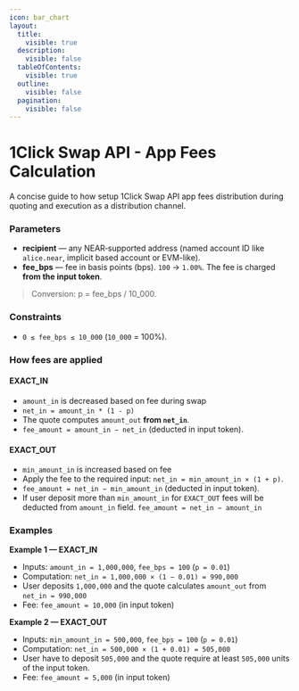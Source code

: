 ```yaml
---
icon: bar_chart
layout:
  title:
    visible: true
  description:
    visible: false
  tableOfContents:
    visible: true
  outline:
    visible: false
  pagination:
    visible: false
---
```


# 1Click Swap API - App Fees Calculation

A concise guide to how setup 1Click Swap API app fees distribution during quoting and execution as a distribution channel.

### Parameters

* **recipient** — any NEAR‑supported address (named account ID like `alice.near`, implicit based account or EVM-like).
* **fee\_bps** — fee in basis points (bps). `100` → `1.00%`. The fee is charged **from the input token**.

> Conversion: p = fee\_bps / 10\_000.

### Constraints

* `0 ≤ fee_bps ≤ 10_000` (`10_000` = 100%).

### How fees are applied

#### EXACT\_IN

* `amount_in` is decreased based on fee during swap
* `net_in = amount_in * (1 - p)`
* The quote computes `amount_out` **from `net_in`**.
* `fee_amount = amount_in − net_in` (deducted in input token).

#### EXACT\_OUT

* `min_amount_in` is increased based on fee
* Apply the fee to the required input: `net_in = min_amount_in × (1 + p)`.
* `fee_amount = net_in − min_amount_in` (deducted in input token).
* If user deposit more than `min_amount_in` for `EXACT_OUT` fees will be deducted from `amount_in` field. `fee_amount = net_in − amount_in`

### Examples

**Example 1 — EXACT\_IN**

* Inputs: `amount_in = 1,000,000`, `fee_bps = 100` (`p = 0.01`)
* Computation: `net_in = 1,000,000 × (1 − 0.01) = 990,000`
* User deposits `1,000,000` and the quote calculates `amount_out` from `net_in = 990,000`
* Fee: `fee_amount = 10,000` (in input token)

**Example 2 — EXACT\_OUT**

* Inputs: `min_amount_in = 500,000`, `fee_bps = 100` (`p = 0.01`)
* Computation: `net_in = 500,000 × (1 + 0.01) = 505,000`
* User have to deposit `505,000` and the quote require at least `505,000` units of the input token.
* Fee: `fee_amount = 5,000` (in input token)
